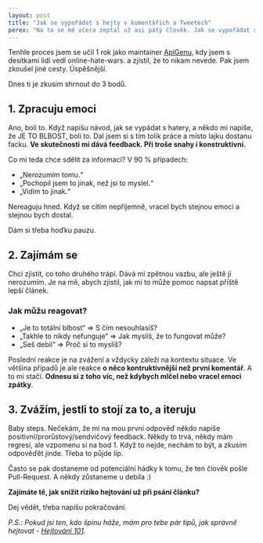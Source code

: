 ```yaml
---
layout: post
title: "Jak se vypořádat s hejty v komentářích a Tweetech"
perex: "Na to se mě včera zeptal už asi pátý člověk. Jak se vypořádat s tím, když píšu článek, Tweetuju, prostě dělám bohulibou osvětu dobrým věcem a někomu se to nelíbí se háže na mě špínu?"
---
```


Tenhle proces jsem se učil 1 rok jako maintainer [ApiGenu](github.com/apigen/apigen), kdy jsem s desítkami lidí vedl online-hate-wars. a zjistil, že to nikam nevede. Pak jsem zkoušel jiné cesty. Úspěšnější.

Dnes ti je zkusím shrnout do 3 bodů. 


## 1. Zpracuju emoci

Ano, bolí to. Když napíšu návod, jak se vypádat s hatery, a někdo mi napíše, že JE TO BLBOST, bolí to. Dal jsem si s tím tolik práce a 
místo lajku dostanu facku. **Ve skutečnosti mi dává feedback. Při troše snahy i konstruktivní.**

Co mi teda chce sdělit za informaci? V 90 % případech:

- „Nerozumím tomu.“
- „Pochopil jsem to jinak, než jsi to myslel.“
- „Vidím to jinak.“

Nereaguju hned. Když se cítím nepříjemně, vracel bych stejnou emoci a stejnou bych dostal.

Dám si třeba hoďku pauzu.


## 2. Zajímám se

Chci zjistit, co toho druhého trápí. Dává mi zpětnou vazbu, ale ještě jí nerozumím. Je na mě, abych zjistil, jak mi to může pomoc napsat příště lepší článek.

### Jak můžu reagovat?

- „Je to totální blbost“ => S čím nesouhlasíš?
- „Takhle to nikdy nefunguje“ => Jak myslíš, že to fungovat může?
- „Seš debil“ => Proč si to myslíš?

Poslední reakce je na zvážení a vždycky záleží na kontextu situace. Ve většina případů je ale reakce **o něco kontruktivnější než první komentář**. A to mi stačí. **Odnesu si z toho víc, než kdybych mlčel nebo vracel emoci zpátky**.


## 3. Zvážím, jestli to stojí za to, a iteruju

Baby steps. Nečekám, že mi na mou první odpověď někdo napíše positivní/prorůstový/sendvičový feedback.
Někdy to trvá, někdy mám regresi, ale vzpomenu si na bod 1. Když to nejde, nechám to být, a zkusím odpověďět jinde. Třeba to půjde líp.

Často se pak dostaneme od potenciální hádky k tomu, že ten člověk pošle Pull-Request. A někdy zůstaneme u debila :)

**Zajímáte tě, jak snížit riziko hejtování už při psání článku?**

Dej vědět, třeba napíšu pokračování.


*P.S.: Pokud jsi ten, kdo špínu háže, mám pro tebe pár tipů, jak správně hejtovat - [Hejtování 101](https://youtu.be/D827D5ILfh8?t=156).*
